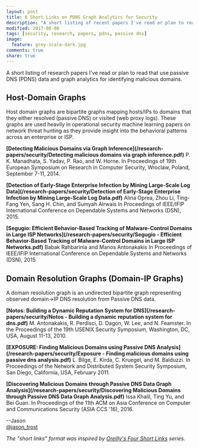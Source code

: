 ```yaml
---
layout: post
title: 6 Short Links on PDNS Graph Analytics for Security
description: "A short listing of recent papers I've read or plan to read using passive DNS data and graph analytics for identifying malicious domains"
modified: 2017-08-08
tags: [security, research, papers, pdns, passive dns]
image:
  feature: grey-scale-dark.jpg
comments: true
share: true
---
```


A short listing of research papers I've read or plan to read that use passive DNS (PDNS) data and graph analytics for identifying malicious domains.

## Host-Domain Graphs

Host domain graphs are bipartite graphs mapping hosts/IPs to domains that they either resolved (passive DNS) or visited (web proxy logs).  These graphs are used heavily in operational security machine learning papers on network threat hunting as they provide insight into the behavioral patterns across an enterprise or ISP.

**[Detecting Malicious Domains via Graph Inference](/research-papers/security/Detecting malicious domains via graph inference.pdf)**
P. K. Manadhata, S. Yadav, P. Rao, and W. Horne.
In Proceedings of 19th European Symposium on Research in Computer Security, Wroclaw, Poland, September 7-11, 2014. 

**[Detection of Early-Stage Enterprise Infection by Mining Large-Scale Log Data](/research-papers/security/Detection of Early-Stage Enterprise Infection by Mining Large-Scale Log Data.pdf)**
Alina Oprea, Zhou Li, Ting-Fang Yen, Sang H. Chin, and Sumyah Alrwais 
In Proceedings of IEEE/IFIP International Conference on Dependable Systems and Networks (DSN), 2015.

**[Segugio: Efficient Behavior-Based Tracking of Malware-Control Domains in Large ISP Networks](/research-papers/security/Segugio - Efficient Behavior-Based Tracking of Malware-Control Domains in Large ISP Networks.pdf)**
Babak Rahbarinia and Manos Antonakakis
In Proceedings of IEEE/IFIP International Conference on Dependable Systems and Networks (DSN), 2015


## Domain Resolution Graphs (Domain-IP Graphs)

A domain resolution graph is an undirected bipartite graph representing observed domain->IP DNS resolution from Passive DNS data.

**[Notos: Building a Dynamic Reputation System for DNS](/research-papers/security/Notos - Building a dynamic reputation system for dns.pdf)**
M. Antonakakis, R. Perdisci, D. Dagon, W. Lee, and N. Feamster. 
In the Proceedings of the 19th USENIX Security Symposium, Washington, DC, USA, August 11-13, 2010.

**[EXPOSURE: Finding Malicious Domains using Passive DNS Analysis](/research-papers/security/Exposure - Finding malicious domains using passive dns analysis.pdf)**
L. Bilge, E. Kirda, C. Kruegel, and M. Balduzzi. 
In Proceedings of the Network and Distributed System Security Symposium, San Diego, California, USA, February 2011.

**[Discovering Malicious Domains through Passive DNS Data Graph Analysis](/research-papers/security/Discovering Malicious Domains through Passive DNS Data Graph Analysis.pdf)**
Issa Khalil, Ting Yu, and Bei Guan. 
In Proceedings of the 11th ACM on Asia Conference on Computer and Communications Security (ASIA CCS '16), 2016.


--Jason
<br />[@jason_trost](https://twitter.com/#!/jason_trost)


*The "short links" format was inspired by [Oreilly's Four Short Links](https://www.oreilly.com/feed/four-short-links) series.*
